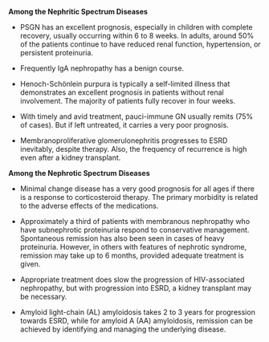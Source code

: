 **Among the Nephritic Spectrum Diseases**

- PSGN has an excellent prognosis, especially in children with complete recovery, usually occurring within 6 to 8 weeks. In adults, around 50% of the patients continue to have reduced renal function, hypertension, or persistent proteinuria.

- Frequently IgA nephropathy has a benign course.

- Henoch-Schönlein purpura is typically a self-limited illness that demonstrates an excellent prognosis in patients without renal involvement. The majority of patients fully recover in four weeks.

- With timely and avid treatment, pauci-immune GN usually remits (75% of cases). But if left untreated, it carries a very poor prognosis.

- Membranoproliferative glomerulonephritis progresses to ESRD inevitably, despite therapy. Also, the frequency of recurrence is high even after a kidney transplant.

**Among the Nephrotic Spectrum Diseases**

- Minimal change disease has a very good prognosis for all ages if there is a response to corticosteroid therapy. The primary morbidity is related to the adverse effects of the medications.

- Approximately a third of patients with membranous nephropathy who have subnephrotic proteinuria respond to conservative management. Spontaneous remission has also been seen in cases of heavy proteinuria. However, in others with features of nephrotic syndrome, remission may take up to 6 months, provided adequate treatment is given.

- Appropriate treatment does slow the progression of HIV-associated nephropathy, but with progression into ESRD, a kidney transplant may be necessary.

- Amyloid light-chain (AL) amyloidosis takes 2 to 3 years for progression towards ESRD, while for amyloid A (AA) amyloidosis, remission can be achieved by identifying and managing the underlying disease.